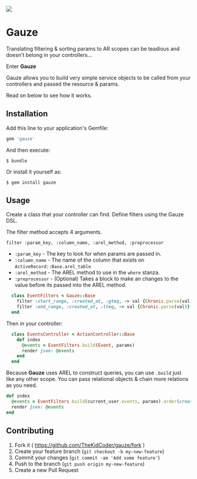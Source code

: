 ![](http://cdn.flaticon.com/png/256/33311.png) 
# Gauze

Translating filtering & sorting params to AR scopes can be teadious and doesn't belong in your controllers...

Enter **Gauze**

Gauze allows you to build very simple service objects to be called from your controllers and passed the resource & params.

Read on below to see how it works.

## Installation

Add this line to your application's Gemfile:

```ruby
gem 'gauze'
```

And then execute:

    $ bundle

Or install it yourself as:

    $ gem install gauze

## Usage

Create a class that your controller can find.
Define filters using the Gauze DSL.

The filter method accepts 4 arguments.

`filter :param_key, :column_name, :arel_method, :preprocessor`

* `:param_key` - The key to look for when params are passed in.
* `:column_name` - The name of the column that exists on `ActiveRecord::Base.arel_table`
* `:arel_method` - The AREL method to use in the `where` stanza.
* `:preprocessor` - (Optional) Takes a block to make an changes to the value before its passed into the AREL method. 

```ruby
  class EventFilters < Gauze::Base
    filter :start_range, :created_at, :gteq, -> val {Chronic.parse(val)}
    filter :end_range, :created_at, :lteq, -> val {Chronic.parse(val)}
  end
```

Then in your controller:
```ruby
  class EventsController < ActionController::Base
    def index
      @events = EventFilters.build(Event, params)
      render json: @events
    end
  end
```

Because **Gauze** uses AREL to construct queries, you can use `.build` just like any other scope. You can pass relational objects & chain more relations as you need.
```ruby
def index
  @events = EventFilters.build(current_user.events, params).order(created_at: :desc).where(name: "Football Game")
  render json: @events
end
```

## Contributing

1. Fork it ( https://github.com/TheKidCoder/gauze/fork )
2. Create your feature branch (`git checkout -b my-new-feature`)
3. Commit your changes (`git commit -am 'Add some feature'`)
4. Push to the branch (`git push origin my-new-feature`)
5. Create a new Pull Request
